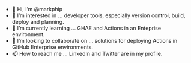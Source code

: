 - 👋 Hi, I’m @markphip
- 👀 I’m interested in ... developer tools, especially version control, build, deploy and planning.
- 🌱 I’m currently learning ... GHAE and Actions in an Enteprise environment.
- 💞️ I’m looking to collaborate on ... solutions for deploying Actions in GitHub Enterprise environments.
- 📫 How to reach me ... LinkedIn and Twitter are in my profile.

<!---
markphip/markphip is a ✨ special ✨ repository because its `README.md` (this file) appears on your GitHub profile.
You can click the Preview link to take a look at your changes.
--->
